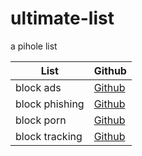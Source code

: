 # ultimate-list
a pihole list

List|Github
----|------
block ads|[Github](https://github.com/arbs09/ultimate-list/raw/main/blacklist/ads.txt)
block phishing|[Github](https://raw.githubusercontent.com/arbs09/ultimate-list/main/blacklist/phish.txt)
block porn|[Github](https://github.com/arbs09/ultimate-list/raw/main/blacklist/porn.txt)
block tracking|[Github](https://github.com/arbs09/ultimate-list/raw/main/blacklist/tracking.txt)



